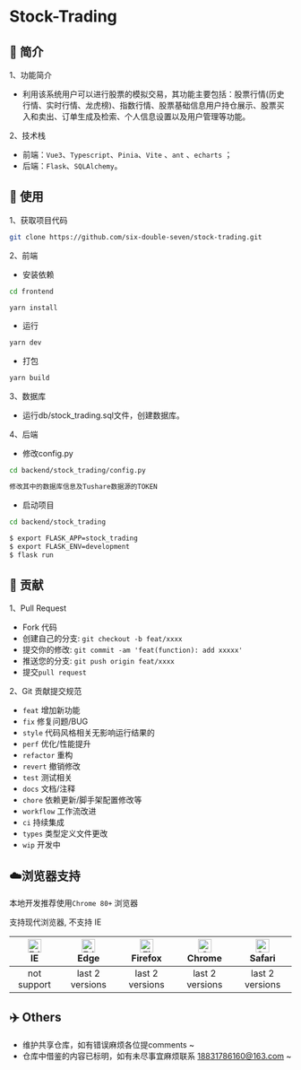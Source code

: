 # Stock-Trading

## 💾 简介

1、功能简介

- 利用该系统用户可以进行股票的模拟交易，其功能主要包括：股票行情(历史行情、实时行情、龙虎榜)、指数行情、股票基础信息用户持仓展示、股票买入和卖出、订单生成及检索、个人信息设置以及用户管理等功能。

2、技术栈

- 前端：`Vue3`、`Typescript`、`Pinia`、`Vite` 、`ant` 、`echarts` ；
- 后端：`Flask`、`SQLAlchemy`。

## 📝 使用

1、获取项目代码

```bash
git clone https://github.com/six-double-seven/stock-trading.git
```

2、前端

- 安装依赖

```bash
cd frontend

yarn install
```

- 运行

```bash
yarn dev
```

- 打包

```bash
yarn build
```

3、数据库

- 运行db/stock_trading.sql文件，创建数据库。

4、后端

- 修改config.py

```bash
cd backend/stock_trading/config.py

修改其中的数据库信息及Tushare数据源的TOKEN
```

- 启动项目

```bash
cd backend/stock_trading

$ export FLASK_APP=stock_trading
$ export FLASK_ENV=development
$ flask run
```

## 👏 贡献

1、Pull Request

- Fork 代码
- 创建自己的分支: `git checkout -b feat/xxxx`
- 提交你的修改: `git commit -am 'feat(function): add xxxxx'`
- 推送您的分支: `git push origin feat/xxxx`
- 提交`pull request`



2、Git 贡献提交规范

- `feat` 增加新功能
- `fix` 修复问题/BUG
- `style` 代码风格相关无影响运行结果的
- `perf` 优化/性能提升
- `refactor` 重构
- `revert` 撤销修改
- `test` 测试相关
- `docs` 文档/注释
- `chore` 依赖更新/脚手架配置修改等
- `workflow` 工作流改进
- `ci` 持续集成
- `types` 类型定义文件更改
- `wip` 开发中

## ☁️浏览器支持

本地开发推荐使用`Chrome 80+` 浏览器

支持现代浏览器, 不支持 IE

| [<img src="https://raw.githubusercontent.com/alrra/browser-logos/master/src/edge/edge_48x48.png" alt=" Edge" width="24px" height="24px" />](http://godban.github.io/browsers-support-badges/)</br>IE | [<img src="https://raw.githubusercontent.com/alrra/browser-logos/master/src/edge/edge_48x48.png" alt=" Edge" width="24px" height="24px" />](http://godban.github.io/browsers-support-badges/)</br>Edge | [<img src="https://raw.githubusercontent.com/alrra/browser-logos/master/src/firefox/firefox_48x48.png" alt="Firefox" width="24px" height="24px" />](http://godban.github.io/browsers-support-badges/)</br>Firefox | [<img src="https://raw.githubusercontent.com/alrra/browser-logos/master/src/chrome/chrome_48x48.png" alt="Chrome" width="24px" height="24px" />](http://godban.github.io/browsers-support-badges/)</br>Chrome | [<img src="https://raw.githubusercontent.com/alrra/browser-logos/master/src/safari/safari_48x48.png" alt="Safari" width="24px" height="24px" />](http://godban.github.io/browsers-support-badges/)</br>Safari |
| :----------------------------------------------------------: | :----------------------------------------------------------: | :----------------------------------------------------------: | :----------------------------------------------------------: | :----------------------------------------------------------: |
|                         not support                          |                       last 2 versions                        |                       last 2 versions                        |                       last 2 versions                        |                       last 2 versions                        |

## ✈️ Others

- 维护共享仓库，如有错误麻烦各位提comments ~ 
- 仓库中借鉴的内容已标明，如有未尽事宜麻烦联系 [18831786160@163.com](mailto:18831786160@163.com) ~
